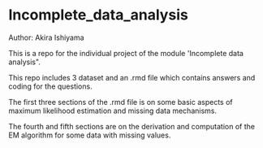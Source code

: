 # Incomplete_data_analysis
Author: Akira Ishiyama

This is a repo for the individual project of the module 'Incomplete data analysis".

This repo includes 3 dataset and an .rmd file which contains answers and coding for the questions.

The first three sections of the .rmd file is on some basic aspects of maximum likelihood estimation and missing data mechanisms.

The fourth and fifth sections are on the derivation and computation of the EM algorithm for some data with missing values.
